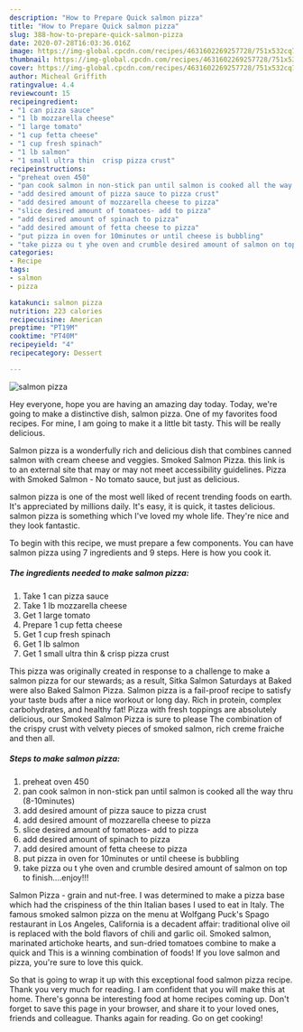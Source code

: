 ```yaml
---
description: "How to Prepare Quick salmon pizza"
title: "How to Prepare Quick salmon pizza"
slug: 388-how-to-prepare-quick-salmon-pizza
date: 2020-07-28T16:03:36.016Z
image: https://img-global.cpcdn.com/recipes/4631602269257728/751x532cq70/salmon-pizza-recipe-main-photo.jpg
thumbnail: https://img-global.cpcdn.com/recipes/4631602269257728/751x532cq70/salmon-pizza-recipe-main-photo.jpg
cover: https://img-global.cpcdn.com/recipes/4631602269257728/751x532cq70/salmon-pizza-recipe-main-photo.jpg
author: Micheal Griffith
ratingvalue: 4.4
reviewcount: 15
recipeingredient:
- "1 can pizza sauce"
- "1 lb mozzarella cheese"
- "1 large tomato"
- "1 cup fetta cheese"
- "1 cup fresh spinach"
- "1 lb salmon"
- "1 small ultra thin  crisp pizza crust"
recipeinstructions:
- "preheat oven 450"
- "pan cook salmon in non-stick pan until salmon is cooked all the way thru (8-10minutes)"
- "add desired amount of pizza sauce to pizza crust"
- "add desired amount of mozzarella cheese to pizza"
- "slice desired amount of tomatoes- add to pizza"
- "add desired amount of spinach to pizza"
- "add desired amount of fetta cheese to pizza"
- "put pizza in oven for 10minutes or until cheese is bubbling"
- "take pizza ou t yhe oven and crumble desired amount of salmon on top to finish....enjoy!!!"
categories:
- Recipe
tags:
- salmon
- pizza

katakunci: salmon pizza 
nutrition: 223 calories
recipecuisine: American
preptime: "PT19M"
cooktime: "PT40M"
recipeyield: "4"
recipecategory: Dessert

---
```



![salmon pizza](https://img-global.cpcdn.com/recipes/4631602269257728/751x532cq70/salmon-pizza-recipe-main-photo.jpg)

Hey everyone, hope you are having an amazing day today. Today, we're going to make a distinctive dish, salmon pizza. One of my favorites food recipes. For mine, I am going to make it a little bit tasty. This will be really delicious.

Salmon pizza is a wonderfully rich and delicious dish that combines canned salmon with cream cheese and veggies. Smoked Salmon Pizza. this link is to an external site that may or may not meet accessibility guidelines. Pizza with Smoked Salmon - No tomato sauce, but just as delicious.

salmon pizza is one of the most well liked of recent trending foods on earth. It's appreciated by millions daily. It's easy, it is quick, it tastes delicious. salmon pizza is something which I've loved my whole life. They're nice and they look fantastic.


To begin with this recipe, we must prepare a few components. You can have salmon pizza using 7 ingredients and 9 steps. Here is how you cook it.

<!--inarticleads1-->

##### The ingredients needed to make salmon pizza:

1. Take 1 can pizza sauce
1. Take 1 lb mozzarella cheese
1. Get 1 large tomato
1. Prepare 1 cup fetta cheese
1. Get 1 cup fresh spinach
1. Get 1 lb salmon
1. Get 1 small ultra thin &amp; crisp pizza crust


This pizza was originally created in response to a challenge to make a salmon pizza for our stewards; as a result, Sitka Salmon Saturdays at Baked were also Baked Salmon Pizza. Salmon pizza is a fail-proof recipe to satisfy your taste buds after a nice workout or long day. Rich in protein, complex carbohydrates, and healthy fat! Pizza with fresh toppings are absolutely delicious, our Smoked Salmon Pizza is sure to please The combination of the crispy crust with velvety pieces of smoked salmon, rich creme fraiche and then all. 

<!--inarticleads2-->

##### Steps to make salmon pizza:

1. preheat oven 450
1. pan cook salmon in non-stick pan until salmon is cooked all the way thru (8-10minutes)
1. add desired amount of pizza sauce to pizza crust
1. add desired amount of mozzarella cheese to pizza
1. slice desired amount of tomatoes- add to pizza
1. add desired amount of spinach to pizza
1. add desired amount of fetta cheese to pizza
1. put pizza in oven for 10minutes or until cheese is bubbling
1. take pizza ou t yhe oven and crumble desired amount of salmon on top to finish....enjoy!!!


Salmon Pizza - grain and nut-free. I was determined to make a pizza base which had the crispiness of the thin Italian bases I used to eat in Italy. The famous smoked salmon pizza on the menu at Wolfgang Puck&#39;s Spago restaurant in Los Angeles, California is a decadent affair: traditional olive oil is replaced with the bold flavors of chili and garlic oil. Smoked salmon, marinated artichoke hearts, and sun-dried tomatoes combine to make a quick and This is a winning combination of foods! If you love salmon and pizza, you&#39;re sure to love this quick. 

So that is going to wrap it up with this exceptional food salmon pizza recipe. Thank you very much for reading. I am confident that you will make this at home. There's gonna be interesting food at home recipes coming up. Don't forget to save this page in your browser, and share it to your loved ones, friends and colleague. Thanks again for reading. Go on get cooking!
